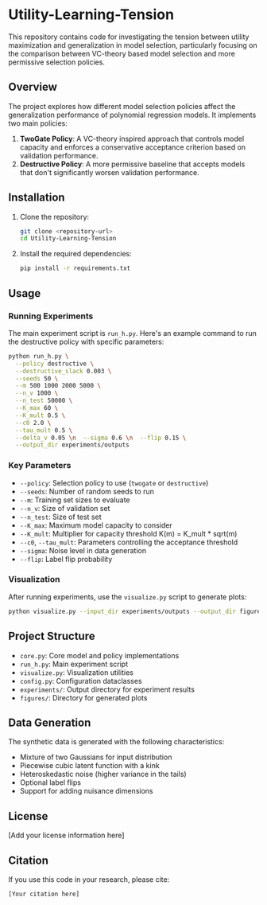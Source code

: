# Utility-Learning-Tension

This repository contains code for investigating the tension between utility maximization and generalization in model selection, particularly focusing on the comparison between VC-theory based model selection and more permissive selection policies.

## Overview

The project explores how different model selection policies affect the generalization performance of polynomial regression models. It implements two main policies:

1. **TwoGate Policy**: A VC-theory inspired approach that controls model capacity and enforces a conservative acceptance criterion based on validation performance.
2. **Destructive Policy**: A more permissive baseline that accepts models that don't significantly worsen validation performance.

## Installation

1. Clone the repository:
   ```bash
   git clone <repository-url>
   cd Utility-Learning-Tension
   ```

2. Install the required dependencies:
   ```bash
   pip install -r requirements.txt
   ```

## Usage

### Running Experiments

The main experiment script is `run_h.py`. Here's an example command to run the destructive policy with specific parameters:

```bash
python run_h.py \
  --policy destructive \
  --destructive_slack 0.003 \
  --seeds 50 \
  --m 500 1000 2000 5000 \
  --n_v 1000 \
  --n_test 50000 \
  --K_max 60 \
  --K_mult 0.5 \
  --c0 2.0 \
  --tau_mult 0.5 \
  --delta_v 0.05 \n  --sigma 0.6 \n  --flip 0.15 \
  --output_dir experiments/outputs
```

### Key Parameters

- `--policy`: Selection policy to use (`twogate` or `destructive`)
- `--seeds`: Number of random seeds to run
- `--m`: Training set sizes to evaluate
- `--n_v`: Size of validation set
- `--n_test`: Size of test set
- `--K_max`: Maximum model capacity to consider
- `--K_mult`: Multiplier for capacity threshold K(m) = K_mult * sqrt(m)
- `--c0`, `--tau_mult`: Parameters controlling the acceptance threshold
- `--sigma`: Noise level in data generation
- `--flip`: Label flip probability

### Visualization

After running experiments, use the `visualize.py` script to generate plots:

```bash
python visualize.py --input_dir experiments/outputs --output_dir figures
```

## Project Structure

- `core.py`: Core model and policy implementations
- `run_h.py`: Main experiment script
- `visualize.py`: Visualization utilities
- `config.py`: Configuration dataclasses
- `experiments/`: Output directory for experiment results
- `figures/`: Directory for generated plots

## Data Generation

The synthetic data is generated with the following characteristics:
- Mixture of two Gaussians for input distribution
- Piecewise cubic latent function with a kink
- Heteroskedastic noise (higher variance in the tails)
- Optional label flips
- Support for adding nuisance dimensions

## License

[Add your license information here]

## Citation

If you use this code in your research, please cite:

```
[Your citation here]
```
